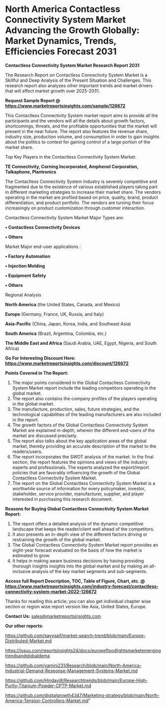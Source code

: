# North America Contactless Connectivity System Market Advancing the Growth Globally: Market Dynamics, Trends, Efficiencies Forecast 2031

<strong>Contactless Connectivity System Market Research Report 2031</strong>

The Research Report on Contactless Connectivity System Market is a Skillful and Deep Analysis of the Present Situation and Challenges. This research report also analyzes other important trends and market drivers that will affect market growth over 2025-2031.

<strong>Request Sample Report @ <a href=https://www.marketreportsinsights.com/sample/126672>https://www.marketreportsinsights.com/sample/126672</a></strong>

This Contactless Connectivity System market report aims to provide all the participants and the vendors will all the details about growth factors, shortcomings, threats, and the profitable opportunities that the market will present in the near future. The report also features the revenue share, industry size, production volume, and consumption in order to gain insights about the politics to contest for gaining control of a large portion of the market share.

Top Key Players in the Contactless Connectivity System Market:

<strong>TE Connectivity, Corning Incorporated, Amphenol Corporation, Talkaphone, Plantronics</strong>

The Contactless Connectivity System Industry is severely competitive and fragmented due to the existence of various established players taking part in different marketing strategies to increase their market share. The vendors operating in the market are profiled based on price, quality, brand, product differentiation, and product portfolio. The vendors are turning their focus increasingly on product customization through customer interaction.

Contactless Connectivity System Market Major Types are:

<strong>• Contactless Connectivity Devices

• Others</strong>

Market Major end-user applications :

<strong>• Factory Automation

• Injection Molding

• Equipment Safety

• Others</strong>

Regional Analysis

</u><strong><b>North America</b></strong> (the United States, Canada, and Mexico)

<strong><b>Europe </b></strong>(Germany, France, UK, Russia, and Italy)

<strong><b>Asia-Pacific</b></strong> (China, Japan, Korea, India, and Southeast Asia)

<strong><b>South America</b></strong> (Brazil, Argentina, Colombia, etc.)

<strong><b>The Middle East and Africa</b></strong> (Saudi Arabia, UAE, Egypt, Nigeria, and South Africa)

<strong>Go For Interesting Discount Here: <a href=https://www.marketreportsinsights.com/discount/126672>https://www.marketreportsinsights.com/discount/126672</a></strong>

<strong>Points Covered in The Report:</strong>
<ol>
  <li>The major points considered in the Global Contactless Connectivity System Market report include the leading competitors operating in the global market.</li>
  <li>The report also contains the company profiles of the players operating in the global market.</li>
  <li>The manufacture, production, sales, future strategies, and the technological capabilities of the leading manufacturers are also included in the report.</li>
  <li>The growth factors of the Global Contactless Connectivity System Market are explained in-depth, wherein the different end-users of the market are discussed precisely.</li>
  <li>The report also talks about the key application areas of the global market, thereby providing an accurate description of the market to the readers/users.</li>
  <li>The report incorporates the SWOT analysis of the market. In the final section, the report features the opinions and views of the industry experts and professionals. The experts analyzed the export/import policies that are favorably influencing the growth of the Global Contactless Connectivity System Market.</li>
  <li>The report on the Global Contactless Connectivity System Market is a worthwhile source of information for every policymaker, investor, stakeholder, service provider, manufacturer, supplier, and player interested in purchasing this research document.</li>
</ol>
<strong>Reasons for Buying Global Contactless Connectivity System Market Report:</strong>

<ol>
  <li>The report offers a detailed analysis of the dynamic competitive landscape that keeps the reader/client well ahead of the competitors.</li>
  <li>It also presents an in-depth view of the different factors driving or restraining the growth of the global market.</li>
  <li>The Global Contactless Connectivity System Market report provides an eight-year forecast evaluated on the basis of how the market is estimated to grow.</li>
  <li>It helps in making aware business decisions by having providing thorough insights insights into the global market and by making an all-inclusive analysis of the key market segments and sub-segments.</li>
</ol>
<strong>Access full Report Description, TOC, Table of Figure, Chart, etc. @ <a href=https://www.marketreportsinsights.com/industry-forecast/contactless-connectivity-system-market-2022-126672>https://www.marketreportsinsights.com/industry-forecast/contactless-connectivity-system-market-2022-126672</a></strong>


Thanks for reading this article; you can also get individual chapter wise section or region wise report version like Asia, United States, Europe.

<strong>Contact Us:</strong>
sales@marketreportsinsights.com

<strong>Our other reports:</strong>

<a href=https://github.com/sayysaif/market-search-trend/blob/main/Europe-Distributed-Market.md>https://github.com/sayysaif/market-search-trend/blob/main/Europe-Distributed-Market.md</a>

<a href=https://issuu.com/reportsinsights24/docs/europefloodlightsmarketemergingtrendsandglobaldema>https://issuu.com/reportsinsights24/docs/europefloodlightsmarketemergingtrendsandglobaldema</a>

<a href=https://github.com/yamini231/Research/blob/main/North-America-Industrial-Demand-Response-Management-Systems-Market.md>https://github.com/yamini231/Research/blob/main/North-America-Industrial-Demand-Response-Management-Systems-Market.md</a>

<a href=https://github.com/Hindavi8/Researchtrends/blob/main/Europe-High-Purity-Titanium-Powder-CPTP-Market.md>https://github.com/Hindavi8/Researchtrends/blob/main/Europe-High-Purity-Titanium-Powder-CPTP-Market.md</a>

<a href=https://github.com/digitalgrowth4347/Marketing-strategy/blob/main/North-America-Tension-Controllers-Market.md>https://github.com/digitalgrowth4347/Marketing-strategy/blob/main/North-America-Tension-Controllers-Market.md</a>"
